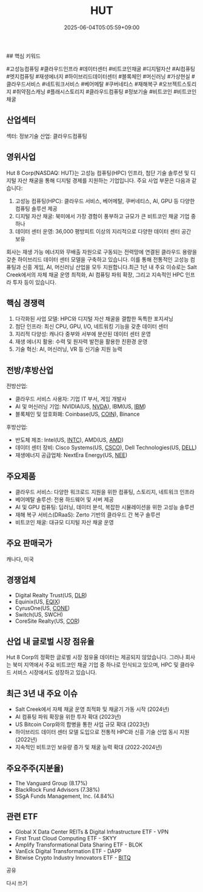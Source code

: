 ﻿---
title: "HUT"
date: 2025-06-04T05:05:59+09:00
lastmod: 2025-06-04T05:05:59+09:00
type: docs
sidebar:
  open: true
weight: 428
---
<div style="display:none">
  <meta property="article:published_time" content="2025-06-03T20:05:59Z" />
  <meta property="article:modified_time" content="2025-06-03T20:05:59Z" />
</div>
## 핵심 키워드

#고성능컴퓨팅 #클라우드인프라 #데이터센터 #비트코인채굴 #디지털자산 #AI컴퓨팅 #엣지컴퓨팅 #재생에너지 #하이브리드데이터센터 #블록체인 #머신러닝 #가상현실 #클라우드서비스 #네트워크서비스 #베어메탈 #쿠버네티스 #재해복구 #오브젝트스토리지 #취약점스캐닝 #플래시스토리지 #클라우드컴퓨팅 #정보기술 #비트코인 #비트코인채굴 

## 산업섹터

섹터: 정보기술
산업: 클라우드컴퓨팅

## 영위사업

Hut 8 Corp(NASDAQ: HUT)는 고성능 컴퓨팅(HPC) 인프라, 첨단 기술 솔루션 및 디지털 자산 채굴을 통해 디지털 경제를 지원하는 기업입니다. 주요 사업 부문은 다음과 같습니다:

1. 고성능 컴퓨팅(HPC): 클라우드 서비스, 베어메탈, 쿠버네티스, AI, GPU 등 다양한 컴퓨팅 솔루션 제공
2. 디지털 자산 채굴: 북미에서 가장 경험이 풍부하고 규모가 큰 비트코인 채굴 기업 중 하나
3. 데이터 센터 운영: 36,000 평방피트 이상의 지리적으로 다양한 데이터 센터 공간 보유

회사는 재생 가능 에너지와 무배출 자원으로 구동되는 전력망에 연결된 클라우드 용량을 갖춘 하이브리드 데이터 센터 모델을 구축하고 있습니다. 이를 통해 전통적인 고성능 컴퓨팅과 신흥 게임, AI, 머신러닝 산업을 모두 지원합니다.최근 1년 내 주요 이슈로는 Salt Creek에서의 자체 채굴 운영 최적화, AI 컴퓨팅 파워 확장, 그리고 지속적인 HPC 인프라 투자 등이 있습니다.

## 핵심 경쟁력

1. 다각화된 사업 모델: HPC와 디지털 자산 채굴을 결합한 독특한 포지셔닝
2. 첨단 인프라: 최신 CPU, GPU, I/O, 네트워킹 기능을 갖춘 데이터 센터
3. 지리적 다양성: 캐나다 중부와 서부에 분산된 데이터 센터 운영
4. 재생 에너지 활용: 수력 및 원자력 발전을 활용한 친환경 운영
5. 기술 혁신: AI, 머신러닝, VR 등 신기술 지원 능력

## 전방/후방산업

전방산업:

- 클라우드 서비스 사용자: 기업 IT 부서, 게임 개발사
- AI 및 머신러닝 기업: NVIDIA(US, [NVDA](/company-analysis/nvda/)), IBM(US, [IBM](/company-analysis/ibm/))
- 블록체인 및 암호화폐: Coinbase(US, [COIN](/company-analysis/coin/)), Binance

후방산업:

- 반도체 제조: Intel(US, [INTC](/company-analysis/intc/)), AMD(US, [AMD](/company-analysis/amd/))
- 데이터 센터 장비: Cisco Systems(US, [CSCO](/company-analysis/csco/)), Dell Technologies(US, [DELL](/company-analysis/dell/))
- 재생에너지 공급업체: NextEra Energy(US, [NEE](/company-analysis/nee/))

## 주요제품

- 클라우드 서비스: 다양한 워크로드 지원을 위한 컴퓨팅, 스토리지, 네트워크 인프라
- 베어메탈 솔루션: 전용 하드웨어 및 서버 제공
- AI 및 GPU 컴퓨팅: 딥러닝, 데이터 분석, 복잡한 시뮬레이션을 위한 고성능 솔루션
- 재해 복구 서비스(DRaaS): Zerto 기반의 클라우드 간 복구 솔루션
- 비트코인 채굴: 대규모 디지털 자산 채굴 운영

## 주요 판매국가

캐나다, 미국

## 경쟁업체

- Digital Realty Trust(US, [DLR](/company-analysis/dlr/))
- Equinix(US, [EQIX](/company-analysis/eqix/))
- CyrusOne(US, [CONE](/company-analysis/cone/))
- Switch(US, SWCH)
- CoreSite Realty(US, [COR](/company-analysis/cor/))

## 산업 내 글로벌 시장 점유율

Hut 8 Corp의 정확한 글로벌 시장 점유율 데이터는 제공되지 않았습니다. 그러나 회사는 북미 지역에서 주요 비트코인 채굴 기업 중 하나로 인식되고 있으며, HPC 및 클라우드 서비스 시장에서도 성장하고 있습니다.

## 최근 3년 내 주요 이슈

- Salt Creek에서 자체 채굴 운영 최적화 및 채굴기 가동 시작 (2024년)
- AI 컴퓨팅 파워 확장을 위한 투자 확대 (2023년)
- US Bitcoin Corp와의 합병을 통한 사업 규모 확대 (2023년)
- 하이브리드 데이터 센터 모델 도입으로 전통적 HPC와 신흥 기술 산업 동시 지원 (2022년)
- 지속적인 비트코인 보유량 증가 및 채굴 능력 확대 (2022-2024년)

## 주요주주(지분율)

- The Vanguard Group (8.17%)
- BlackRock Fund Advisors (7.38%)
- SSgA Funds Management, Inc. (4.84%)

## 관련 ETF

- Global X Data Center REITs & Digital Infrastructure ETF - VPN
- First Trust Cloud Computing ETF - SKYY
- Amplify Transformational Data Sharing ETF - BLOK
- VanEck Digital Transformation ETF - DAPP
- Bitwise Crypto Industry Innovators ETF - [BITQ](/company-analysis/bitq/)

공유

다시 쓰기
